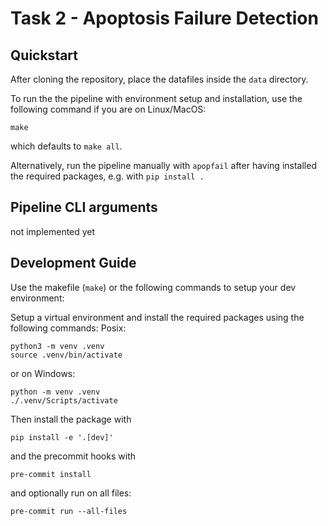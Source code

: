 # Task 2 - Apoptosis Failure Detection

## Quickstart

After cloning the repository, place the datafiles inside the `data` directory.

To run the the pipeline with environment setup and installation, use the following command if you are on Linux/MacOS:

```shell
make
```

which defaults to `make all`.

Alternatively, run the pipeline manually with `apopfail` after having installed the required packages, e.g. with `pip install .`

## Pipeline CLI arguments

not implemented yet

## Development Guide

Use the makefile (`make`) or the following commands to setup your dev environment:

Setup a virtual environment and install the required packages using the following commands:
Posix:

```shell
python3 -m venv .venv
source .venv/bin/activate
```

or on Windows:

```shell
python -m venv .venv
./.venv/Scripts/activate
```

Then install the package with

```shell
pip install -e '.[dev]'
```

and the precommit hooks with

```shell
pre-commit install
```

and optionally run on all files:

```shell
pre-commit run --all-files
```
